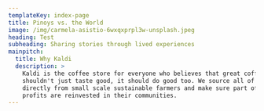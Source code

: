 ```yaml
---
templateKey: index-page
title: Pinoys vs. the World
image: /img/carmela-asistio-6wxqxprpl3w-unsplash.jpeg
heading: Test
subheading: Sharing stories through lived experiences
mainpitch:
  title: Why Kaldi
  description: >
    Kaldi is the coffee store for everyone who believes that great coffee
    shouldn't just taste good, it should do good too. We source all of our beans
    directly from small scale sustainable farmers and make sure part of the
    profits are reinvested in their communities.
---
```

